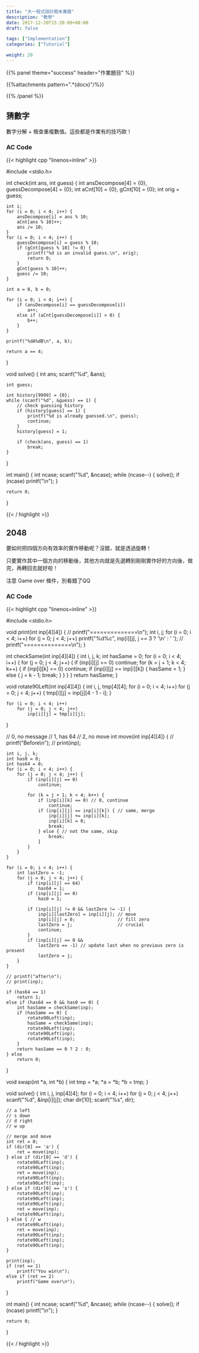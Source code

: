 ```yaml
---
title: "大一程式設計期末專題"
description: "教學"
date: 2017-12-20T15:20:09+08:00
draft: false

tags: ["Implementation"]
categories: ["Tutorial"]

weight: 20
---
```


{{% panel theme="success" header="作業題目" %}}

{{%attachments pattern=".*(docx)"/%}}

{{% /panel %}}

<!--more-->

## 猜數字

數字分解 + 檢查重複數值。這些都是作業有的技巧歐！

### AC Code

{{< highlight cpp "linenos=inline" >}}

#include <stdio.h>

int check(int ans, int guess)
{
    int ansDecompose[4] = {0}, guessDecompose[4] = {0};
    int aCnt[10] = {0}, gCnt[10] = {0};
    int orig = guess;
	
	int i;
    for (i = 0; i < 4; i++) {
        ansDecompose[i] = ans % 10;
        aCnt[ans % 10]++;
        ans /= 10;
    }
    for (i = 0; i < 4; i++) {
        guessDecompose[i] = guess % 10;
        if (gCnt[guess % 10] != 0) {
            printf("%d is an invalid guess.\n", orig);
            return 0;
        }
        gCnt[guess % 10]++;
        guess /= 10;
    }

    int a = 0, b = 0;

    for (i = 0; i < 4; i++) {
        if (ansDecompose[i] == guessDecompose[i])
            a++;
        else if (aCnt[guessDecompose[i]] > 0) {
            b++;
        }
    }

    printf("%dA%dB\n", a, b);

    return a == 4;
}

void solve()
{
    int ans;
    scanf("%d", &ans);

    int guess;

    int history[9999] = {0};
    while (scanf("%d", &guess) == 1) {
        // check guessing history
        if (history[guess] == 1) {
            printf("%d is already guessed.\n", guess);
            continue;
        }
        history[guess] = 1;

        if (check(ans, guess) == 1)
            break;
    }
}

int main()
{
    int ncase;
    scanf("%d", &ncase);
    while (ncase--) {
        solve();
        if (ncase)
            printf("\n");
    }

    return 0;
}

{{< / highlight >}}

## 2048

要如何把四個方向有效率的實作移動呢？沒錯，就是透過旋轉！

只要實作其中一個方向的移動後，其他方向就是先選轉到剛剛實作好的方向後，做完，再轉回去就好啦！

注意 Game over 條件，別看錯了QQ

### AC Code

{{< highlight cpp "linenos=inline" >}}

#include <stdio.h>

void print(int inp[4][4])
{
    // printf("==============\n");
    int i, j;
    for (i = 0; i < 4; i++)
        for (j = 0; j < 4; j++)
            printf("%d%c", inp[i][j], j == 3 ? '\n' : ' ');
    //   printf("==============\n");
}

int checkSame(int inp[4][4])
{
    int i, j, k;
    int hasSame = 0;
    for (i = 0; i < 4; i++) {
        for (j = 0; j < 4; j++) {
            if (inp[i][j] == 0)
                continue;
            for (k = j + 1; k < 4; k++) {
                if (inp[i][k] == 0)
                    continue;
                if (inp[i][j] == inp[i][k]) {
                    hasSame = 1;
                } else {
                    j = k - 1;
                    break;
                }
            }
        }
    }
    return hasSame;
}

void rotate90Left(int inp[4][4])
{
    int i, j, tmp[4][4];
    for (i = 0; i < 4; i++)
        for (j = 0; j < 4; j++) {
            tmp[i][j] = inp[j][4 - 1 - i];
        }

    for (i = 0; i < 4; i++)
        for (j = 0; j < 4; j++)
            inp[i][j] = tmp[i][j];
}

// 0, no message
// 1, has 64
// 2, no move
int move(int inp[4][4])
{
    // printf("Before\n");
    // print(inp);

    int i, j, k;
    int has0 = 0;
    int has64 = 0;
    for (i = 0; i < 4; i++) {
        for (j = 0; j < 4; j++) {
            if (inp[i][j] == 0)
                continue;

            for (k = j + 1; k < 4; k++) {
                if (inp[i][k] == 0) // 0, continue
                    continue;
                if (inp[i][j] == inp[i][k]) { // same, merge
                    inp[i][j] += inp[i][k];
                    inp[i][k] = 0;
                    break;
                } else { // not the same, skip
                    break;
                }
            }
        }
    }

    for (i = 0; i < 4; i++) {
        int lastZero = -1;
        for (j = 0; j < 4; j++) {
            if (inp[i][j] == 64)
                has64 = 1;
            if (inp[i][j] == 0)
                has0 = 1;

            if (inp[i][j] != 0 && lastZero != -1) {
                inp[i][lastZero] = inp[i][j]; // move
                inp[i][j] = 0;                // fill zero
                lastZero = j;                 // crucial
                continue;
            }
            if (inp[i][j] == 0 &&
                lastZero == -1) // update last when no previous zero is present
                lastZero = j;
        }
    }

    // printf("after\n");
    // print(inp);

    if (has64 == 1)
        return 1;
    else if (has64 == 0 && has0 == 0) {
        int hasSame = checkSame(inp);
        if (hasSame == 0) {
            rotate90Left(inp);
            hasSame = checkSame(inp);
            rotate90Left(inp);
            rotate90Left(inp);
            rotate90Left(inp);
        }
        return hasSame == 0 ? 2 : 0;
    } else
        return 0;
}

void swap(int *a, int *b)
{
    int tmp = *a;
    *a = *b;
    *b = tmp;
}

void solve()
{
    int i, j, inp[4][4];
    for (i = 0; i < 4; i++)
        for (j = 0; j < 4; j++)
            scanf("%d", &inp[i][j]);
    char dir[10];
    scanf("%s", dir);

    // a left
    // s down
    // d right
    // w up

    // merge and move
    int ret = 0;
    if (dir[0] == 'a') {
        ret = move(inp);
    } else if (dir[0] == 'd') {
        rotate90Left(inp);
        rotate90Left(inp);
        ret = move(inp);
        rotate90Left(inp);
        rotate90Left(inp);
    } else if (dir[0] == 's') {
        rotate90Left(inp);
        rotate90Left(inp);
        rotate90Left(inp);
        ret = move(inp);
        rotate90Left(inp);
    } else { // w
        rotate90Left(inp);
        ret = move(inp);
        rotate90Left(inp);
        rotate90Left(inp);
        rotate90Left(inp);
    }

    print(inp);
    if (ret == 1)
        printf("You win\n");
    else if (ret == 2)
        printf("Game over\n");
}

int main()
{
    int ncase;
    scanf("%d", &ncase);
    while (ncase--) {
        solve();
        if (ncase)
            printf("\n");
    }

    return 0;
}

{{< / highlight >}}